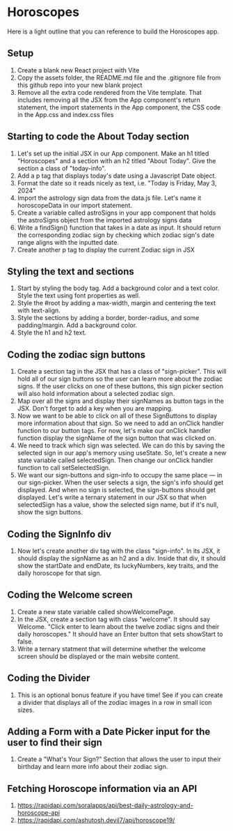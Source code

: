 # Horoscopes
Here is a light outline that you can reference to build the Horoscopes app. 

## Setup

1. Create a blank new React project with Vite
1. Copy the assets folder, the README.md file and the .gitignore file from this github repo into your new blank project
1. Remove all the extra code rendered from the Vite template. That includes removing all the JSX from the App component's return statement, the import statements in the App component, the CSS code in the App.css and index.css files

## Starting to code the About Today section

1. Let's set up the initial JSX in our App component. Make an h1 titled "Horoscopes" and a section with an h2 titled "About Today". Give the section a class of "today-info".
1. Add a p tag that displays today's date using a Javascript Date object. 
1. Format the date so it reads nicely as text, i.e. "Today is Friday, May 3, 2024"
1. Import the astrology sign data from the data.js file. Let's name it horoscopeData in our import statement.
2. Create a variable called astroSigns in your app component that holds the astroSigns object from the imported astrology signs data 
1. Write a findSign() function that takes in a date as input. It should return the corresponding zodiac sign by checking which zodiac sign's date range aligns with the inputted date. 
1. Create another p tag to display the current Zodiac sign in JSX

## Styling the text and sections
1. Start by styling the body tag. Add a background color and a text color. Style the text using font properties as well.
1. Style the #root by adding a max-width, margin and centering the text with text-align.
2. Style the sections by adding a border, border-radius, and some padding/margin. Add a background color.
3. Style the h1 and h2 text.

## Coding the zodiac sign buttons

1. Create a section tag in the JSX that has a class of "sign-picker". This will hold all of our sign buttons so the user can learn more about the zodiac signs. If the user clicks on one of these buttons, this sign picker section will also hold information about a selected zodiac sign.
1. Map over all the signs and display their signNames as button tags in the JSX. Don't forget to add a key when you are mapping. 
1. Now we want to be able to click on all of these SignButtons to display more information about that sign. So we need to add an onClick handler function to our button tags. For now, let's make our onClick handler function display the signName of the sign button that was clicked on.
1. We need to track which sign was selected. We can do this by saving the selected sign in our app's memory using useState. So, let's create a new state variable called selectedSign. Then change our onClick handler function to call setSelectedSign. 
1. We want our sign-buttons and sign-info to occupy the same place — in our sign-picker. When the user selects a sign, the sign's info should get displayed. And when no sign is selected, the sign-buttons should get displayed. Let's write a ternary statement in our JSX so that when selectedSign has a value, show the selected sign name, but if it's null, show the sign buttons.

## Coding the SignInfo div
1. Now let's create another div tag with the class "sign-info". In its JSX, it should display the signName as an h2 and a div. Inside that div, it should show the startDate and endDate, its luckyNumbers, key traits, and the daily horoscope for that sign.

## Coding the Welcome screen
1. Create a new state variable called showWelcomePage.  
2. In the JSX, create a section tag with class "welcome". It should say Welcome. "Click enter to learn about the twelve zodiac signs and their daily horoscopes." It should have an Enter button that sets showStart to false.
3. Write a ternary statment that will determine whether the welcome screen should be displayed or the main website content.

## Coding the Divider 
1. This is an optional bonus feature if you have time! See if you can create a divider that displays all of the zodiac images in a row in small icon sizes. 

## Adding a Form with a Date Picker input for the user to find their sign 
1. Create a "What's Your Sign?" Section that allows the user to input their birthday and learn more info about their zodiac sign. 

## Fetching Horoscope information via an API 
1. https://rapidapi.com/soralapps/api/best-daily-astrology-and-horoscope-api
2. https://rapidapi.com/ashutosh.devil7/api/horoscope19/
